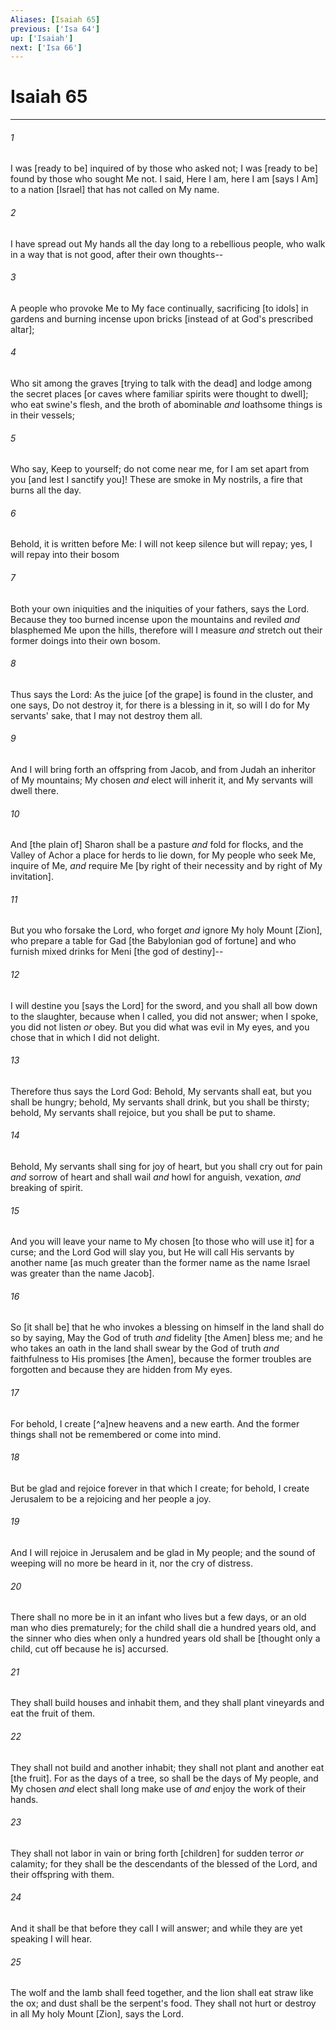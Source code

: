 ```yaml
---
Aliases: [Isaiah 65]
previous: ['Isa 64']
up: ['Isaiah']
next: ['Isa 66']
---
```

# Isaiah 65

***














###### 1 






I was [ready to be] inquired of by those who asked not; I was [ready to be] found by those who sought Me not. I said, Here I am, here I am [says I Am] to a nation [Israel] that has not called on My name. 













###### 2 






I have spread out My hands all the day long to a rebellious people, who walk in a way that is not good, after their own thoughts-- 













###### 3 






A people who provoke Me to My face continually, sacrificing [to idols] in gardens and burning incense upon bricks [instead of at God's prescribed altar]; 













###### 4 






Who sit among the graves [trying to talk with the dead] and lodge among the secret places [or caves where familiar spirits were thought to dwell]; who eat swine's flesh, and the broth of abominable _and_ loathsome things is in their vessels; 













###### 5 






Who say, Keep to yourself; do not come near me, for I am set apart from you [and lest I sanctify you]! These are smoke in My nostrils, a fire that burns all the day. 













###### 6 






Behold, it is written before Me: I will not keep silence but will repay; yes, I will repay into their bosom 













###### 7 






Both your own iniquities and the iniquities of your fathers, says the Lord. Because they too burned incense upon the mountains and reviled _and_ blasphemed Me upon the hills, therefore will I measure _and_ stretch out their former doings into their own bosom. 













###### 8 






Thus says the Lord: As the juice [of the grape] is found in the cluster, and one says, Do not destroy it, for there is a blessing in it, so will I do for My servants' sake, that I may not destroy them all. 













###### 9 






And I will bring forth an offspring from Jacob, and from Judah an inheritor of My mountains; My chosen _and_ elect will inherit it, and My servants will dwell there. 













###### 10 






And [the plain of] Sharon shall be a pasture _and_ fold for flocks, and the Valley of Achor a place for herds to lie down, for My people who seek Me, inquire of Me, _and_ require Me [by right of their necessity and by right of My invitation]. 













###### 11 






But you who forsake the Lord, who forget _and_ ignore My holy Mount [Zion], who prepare a table for Gad [the Babylonian god of fortune] and who furnish mixed drinks for Meni [the god of destiny]-- 













###### 12 






I will destine you [says the Lord] for the sword, and you shall all bow down to the slaughter, because when I called, you did not answer; when I spoke, you did not listen _or_ obey. But you did what was evil in My eyes, and you chose that in which I did not delight. 













###### 13 






Therefore thus says the Lord God: Behold, My servants shall eat, but you shall be hungry; behold, My servants shall drink, but you shall be thirsty; behold, My servants shall rejoice, but you shall be put to shame. 













###### 14 






Behold, My servants shall sing for joy of heart, but you shall cry out for pain _and_ sorrow of heart and shall wail _and_ howl for anguish, vexation, _and_ breaking of spirit. 













###### 15 






And you will leave your name to My chosen [to those who will use it] for a curse; and the Lord God will slay you, but He will call His servants by another name [as much greater than the former name as the name Israel was greater than the name Jacob]. 













###### 16 






So [it shall be] that he who invokes a blessing on himself in the land shall do so by saying, May the God of truth _and_ fidelity [the Amen] bless me; and he who takes an oath in the land shall swear by the God of truth _and_ faithfulness to His promises [the Amen], because the former troubles are forgotten and because they are hidden from My eyes. 













###### 17 






For behold, I create [^a]new heavens and a new earth. And the former things shall not be remembered or come into mind. 













###### 18 






But be glad and rejoice forever in that which I create; for behold, I create Jerusalem to be a rejoicing and her people a joy. 













###### 19 






And I will rejoice in Jerusalem and be glad in My people; and the sound of weeping will no more be heard in it, nor the cry of distress. 













###### 20 






There shall no more be in it an infant who lives but a few days, or an old man who dies prematurely; for the child shall die a hundred years old, and the sinner who dies when only a hundred years old shall be [thought only a child, cut off because he is] accursed. 













###### 21 






They shall build houses and inhabit them, and they shall plant vineyards and eat the fruit of them. 













###### 22 






They shall not build and another inhabit; they shall not plant and another eat [the fruit]. For as the days of a tree, so shall be the days of My people, and My chosen _and_ elect shall long make use of _and_ enjoy the work of their hands. 













###### 23 






They shall not labor in vain or bring forth [children] for sudden terror _or_ calamity; for they shall be the descendants of the blessed of the Lord, and their offspring with them. 













###### 24 






And it shall be that before they call I will answer; and while they are yet speaking I will hear. 













###### 25 






The wolf and the lamb shall feed together, and the lion shall eat straw like the ox; and dust shall be the serpent's food. They shall not hurt or destroy in all My holy Mount [Zion], says the Lord.
